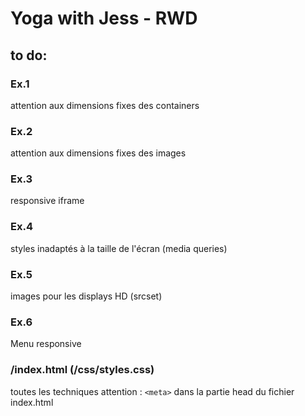 # Yoga with Jess - RWD

## to do:

### Ex.1
attention aux dimensions fixes des containers
### Ex.2
attention aux dimensions fixes des images
### Ex.3
responsive iframe
### Ex.4
styles inadaptés à la taille de l'écran (media queries)
### Ex.5
images pour les displays HD (srcset)
### Ex.6
Menu responsive

### /index.html (/css/styles.css)
toutes les techniques
attention : ``<meta>`` dans la partie head du fichier index.html